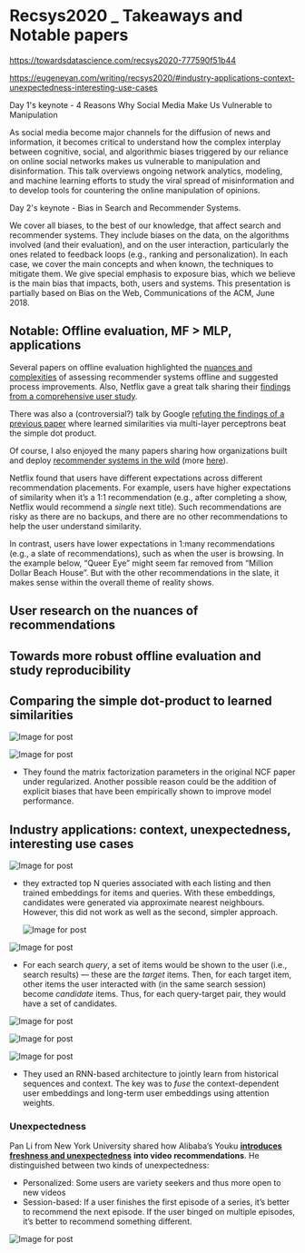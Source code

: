 # Recsys2020 _ Takeaways and Notable papers

https://towardsdatascience.com/recsys2020-777590f51b44

https://eugeneyan.com/writing/recsys2020/#industry-applications-context-unexpectedness-interesting-use-cases



Day 1's keynote - 4 Reasons Why Social Media Make Us Vulnerable to Manipulation

As social media become major channels for the diffusion of news and information, it becomes critical to understand how the complex interplay between cognitive, social, and algorithmic biases triggered by our reliance on online social networks makes us vulnerable to manipulation and disinformation. This talk overviews ongoing network analytics, modeling, and machine learning efforts to study the viral spread of misinformation and to develop tools for countering the online manipulation of opinions.

Day 2's keynote - Bias in Search and Recommender Systems.

We cover all biases, to the best of our knowledge, that affect search and recommender systems. They include biases on the data, on the algorithms involved (and their evaluation), and on the user interaction, particularly the ones related to feedback loops (e.g., ranking and personalization). In each case, we cover the main concepts and when known, the techniques to mitigate them. We give special emphasis to exposure bias, which we believe is the main bias that impacts, both, users and systems. This presentation is partially based on Bias on the Web, Communications of the ACM, June 2018.

## Notable: Offline evaluation, MF > MLP, applications

Several papers on offline evaluation highlighted the [nuances and complexities](https://eugeneyan.com/writing/recsys2020/#towards-more-robust-offline-evaluation-and-study-reproducibility) of assessing recommender systems offline and suggested process improvements. Also, Netflix gave a great talk sharing their [findings from a comprehensive user study](https://eugeneyan.com/writing/recsys2020/#user-research-on-the-nuances-of-recommendations).

There was also a (controversial?) talk by Google [refuting the findings of a previous paper](https://eugeneyan.com/writing/recsys2020/#comparing-the-simple-dot-product-to-learned-similarities) where learned similarities via multi-layer perceptrons beat the simple dot product.

Of course, I also enjoyed the many papers sharing how organizations built and deploy [recommender systems in the wild](https://eugeneyan.com/writing/recsys2020/#industry-applications-context-unexpectedness-interesting-use-cases) (more [here](https://github.com/eugeneyan/applied-ml#recommendation)).

Netflix found that users have different expectations across different recommendation placements. For example, users have higher expectations of similarity when it’s a 1:1 recommendation (e.g., after completing a show, Netflix would recommend a *single* next title). Such recommendations are risky as there are no backups, and there are no other recommendations to help the user understand similarity.

In contrast, users have lower expectations in 1:many recommendations (e.g., a slate of recommendations), such as when the user is browsing. In the example below, “Queer Eye” might seem far removed from “Million Dollar Beach House”. But with the other recommendations in the slate, it makes sense within the overall theme of reality shows.

## User research on the nuances of recommendations





## Towards more robust offline evaluation and study reproducibility





## Comparing the simple dot-product to learned **similarities**



![Image for post](https://miro.medium.com/max/880/0*bvprGzQsoekdtYIL.jpg)





![Image for post](https://miro.medium.com/max/1400/0*ur30h_6XH1WXmMlD.jpg)



-  They found the matrix factorization parameters in the original NCF paper under regularized. Another possible reason could be the addition of explicit biases that have been empirically shown to improve model performance.





## Industry applications: context, unexpectedness, interesting use cases

![Image for post](https://miro.medium.com/max/878/0*qjr3_GIXUBskUXEV.jpg)

- they extracted top N queries associated with each listing and then trained embeddings for items and queries. With these embeddings, candidates were generated via approximate nearest neighbours. However, this did not work as well as the second, simpler approach.

  ![Image for post](https://miro.medium.com/max/33/0*wGBGj-OgQG_3jjKo.jpg?q=20)





![Image for post](https://miro.medium.com/max/879/0*wGBGj-OgQG_3jjKo.jpg)

-  For each search *query*, a set of items would be shown to the user (i.e., search results) — these are the *target* items. Then, for each target item, other items the user interacted with (in the same search session) become *candidate* items. Thus, for each query-target pair, they would have a set of candidates.

![Image for post](https://miro.medium.com/max/880/0*uQJIWrbDwX-lY-QG.jpg)









![Image for post](https://miro.medium.com/max/880/0*QxTcTdi3N43vvKLY.jpg)





![Image for post](https://miro.medium.com/max/880/0*iS-GnDiClSdwa_uZ.jpg)

- They used an RNN-based architecture to jointly learn from historical sequences and context. The key was to *fuse* the context-dependent user embeddings and long-term user embeddings using attention weights.

### Unexpectedness



Pan Li from New York University shared how Alibaba’s Youku [**introduces freshness and unexpectedness**](https://dl.acm.org/doi/10.1145/3383313.3412238) **into video recommendations**. He distinguished between two kinds of unexpectedness:

- Personalized: Some users are variety seekers and thus more open to new videos
- Session-based: If a user finishes the first episode of a series, it’s better to recommend the next episode. If the user binged on multiple episodes, it’s better to recommend something different.

![Image for post](https://miro.medium.com/max/880/0*Okl66ODhxgFe3FPr.jpg)





